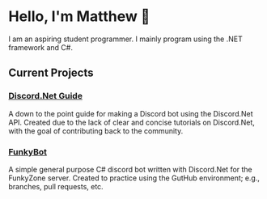 # Hello, I'm Matthew 👋
I am an aspiring student programmer. I mainly program using the .NET framework and C#.
<!--
![](https://cdn.discordapp.com/attachments/756953114065633321/758855015590264862/readme.png)
-->

## Current Projects
### [Discord.Net Guide](https://github.com/SoupyzInc/Discord.Net-Guide)
A down to the point guide for making a Discord bot using the Discord.Net API. Created due to the lack of clear and concise tutorials on Discord.Net, with the goal of contributing back to the community.

### [FunkyBot](https://github.com/SoupyzInc/FunkyBot)
A simple general purpose C# discord bot written with Discord.Net for the FunkyZone server. Created to practice using the GutHub environment; e.g., branches, pull requests, etc.
